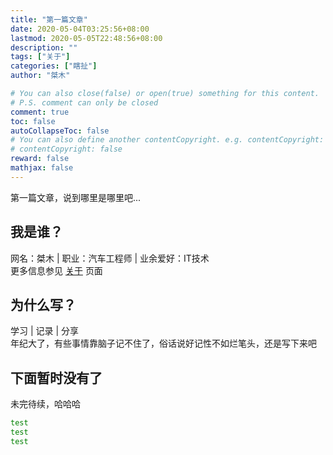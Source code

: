 ```yaml
---
title: "第一篇文章"
date: 2020-05-04T03:25:56+08:00
lastmod: 2020-05-05T22:48:56+08:00
description: ""
tags: ["关于"]
categories: ["瞎扯"]
author: "桀木"

# You can also close(false) or open(true) something for this content.
# P.S. comment can only be closed
comment: true
toc: false
autoCollapseToc: false
# You can also define another contentCopyright. e.g. contentCopyright: "This is another copyright."
# contentCopyright: false
reward: false
mathjax: false
---
```


第一篇文章，说到哪里是哪里吧...

## 我是谁？

网名：桀木 | 职业：汽车工程师 | 业余爱好：IT技术  
更多信息参见 [关于](http://x64.life/about/) 页面

## 为什么写？

学习 | 记录 | 分享  
年纪大了，有些事情靠脑子记不住了，俗话说好记性不如烂笔头，还是写下来吧

## 下面暂时没有了
未完待续，哈哈哈

```bash
test
test
test
```

<!--more-->

